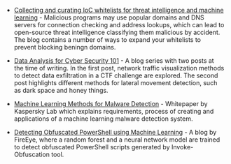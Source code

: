 * [Collecting and curating IoC whitelists for threat intelligence and machine learning](https://medium.com/@jason_trost/collecting-and-curating-ioc-whitelists-for-threat-intelligence-and-machine-learning-research-c5f435431d3e) - Malicious programs may use popular domains and DNS servers for connection checking and address lookups, which can lead to open-source threat intelligence classifying them malicious by accident. The blog contains a number of ways to expand your whitelists to prevent blocking beningn domains.
* [Data Analysis for Cyber Security 101](https://towardsdatascience.com/data-analysis-for-cybersecurity-101-detecting-data-exfiltration-ae887594f675) - A blog series with two posts at the time of writing. In the first post, network traffic visualization methods to detect data exfiltration in a CTF challenge are explored. The second post highlights different methods for lateral movement detection, such as dark space and honey things.
* [Machine Learning Methods for Malware Detection](https://media.kaspersky.com/en/enterprise-security/Kaspersky-Lab-Whitepaper-Machine-Learning.pdf) - Whitepaper by Kaspersky Lab which explains requirements, process of creating and applications of a machine learning malware detection system.

* [Detecting Obfuscated PowerShell using Machine Learning](https://www.fireeye.com/blog/threat-research/2018/11/obfuscated-command-line-detection-using-machine-learning.html) - A blog by FireEye, where a random forest and a neural network model are trained to detect obfuscated PowerShell scripts generated by Invoke-Obfuscation tool.
